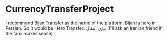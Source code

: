 # CurrencyTransferProject 

I recommend Bijan Transfer as the name of the platform. Bijan is hero in Persian. So it would be Hero Transfer. بیژن انتقال (I'll ask an Iranian friend if the farsi makes sense)
